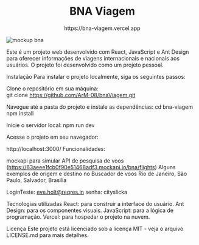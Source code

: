 <h1 align= center>BNA Viagem</h1>
<p align= center>https://bna-viagem.vercel.app</p>

![mockup bna](https://user-images.githubusercontent.com/62227850/210273866-9c7f17ec-2025-4412-8e99-96fa8cb6bcc4.jpg)

Este é um projeto web desenvolvido com React, JavaScript e Ant Design para oferecer informações de viagens internacionais e nacionais aos usuários. O projeto foi desenvolvido como um projeto pessoal.

Instalação
Para instalar o projeto localmente, siga os seguintes passos:

Clone o repositório em sua máquina:<br>
git clone https://github.com/ArM-08/bnaViagem.git

Navegue até a pasta do projeto e instale as dependências:
cd bna-viagem
npm install

Inicie o servidor local:
npm run dev

Acesse o projeto em seu navegador:

http://localhost:3000/
Funcionalidades:

mockapi para simular API de pesquisa de voos
(https://63aeee1fcb0f90e51468adf3.mockapi.io/bna/flights)
Alguns exemplos de origem e destino no Buscador de voos
Rio de Janeiro, São Paulo, Salvador, Brasilia

LoginTeste: eve.holt@reqres.in
senha: cityslicka

Tecnologias utilizadas
React: para construir a interface do usuário.
Ant Design: para os componentes visuais.
JavaScript: para a lógica de programação.
Vercel: para hospedar o projeto na nuvem.

Licença
Este projeto está licenciado sob a licença MIT - veja o arquivo LICENSE.md para mais detalhes.
